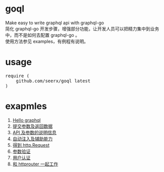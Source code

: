 # goql
Make easy to write graphql api with graphql-go<br>
简化 graphql-go 开发步骤，增强部分功能，让开发人员可以把精力集中到业务中，而不是如何去配置 graphql-go 。<br>
使用方法参见 examples，有例程有说明。

# usage
<pre>
require (
	github.com/seerx/goql latest
)
</pre>

# exapmles
<ol>
    <li><a href="https://github.com/seerx/goql/tree/master/examples/hello">Hello graphql</a></li>
    <li><a href="https://github.com/seerx/goql/tree/master/examples/submit">提交参数及返回数据</a></li>
    <li><a href="https://github.com/seerx/goql/tree/master/examples/docs">API 及参数的说明信息</a></li>
    <li><a href="https://github.com/seerx/goql/tree/master/examples/inject">自动注入及辅助能力</a></li>
    <li><a href="https://github.com/seerx/goql/tree/master/examples/http_request">得到 http.Request</a></li>
    <li><a href="https://github.com/seerx/goql/tree/master/examples/param_validate">参数验证</a></li>
    <li><a href="https://github.com/seerx/goql/tree/master/examples/auth">用户认证</a></li>
    <li><a href="https://github.com/seerx/goql/tree/master/examples/with_httprouter">和 httprouter 一起工作</a></li>
</ol>